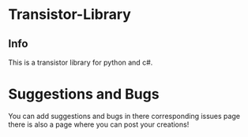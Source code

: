 # Transistor-Library

## Info
This is a transistor library for python and c#.

# Suggestions and Bugs
You can add suggestions and bugs in there corresponding issues page there is also a page where you can post your creations! 
